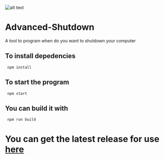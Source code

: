    ![alt text](https://github.com/DylanAumis/Advanced-Shutdown/blob/main/build/icon.ico?raw=true) 
# Advanced-Shutdown

A tool to program when do you want to shutdown your computer

## To install depedencies
```
 npm install
```
## To start the program
```
 npm start
```
## You can build it with

```
 npm run build
```
# You can get the latest release for use [here](https://github.com/DylanAumis/Advanced-Shutdown/releases)
